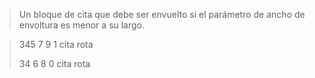 > Un bloque de cita que debe ser
envuelto si el parámetro de ancho de
envoltura es menor a su largo.

> 345 7 9 1 cita rota
>
> 34 6 8 0 cita rota
